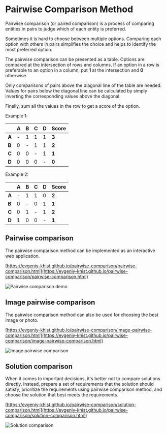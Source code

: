 # Pairwise Comparison Method

Pairwise comparison (or paired comparison) is a process of comparing entities in pairs to judge which of each entity is preferred.

Sometimes it is hard to choose between multiple options.
Comparing each option with others in pairs simplifies the choice and helps to identify the most preferred option.

The pairwise comparison can be presented as a table.
Options are compared at the intersection of rows and columns.
If an option in a row is preferable to an option in a column, put **1** at the intersection and **0** otherwise.

Only comparisons of pairs above the diagonal line of the table are needed.
Values for pairs below the diagonal line can be calculated by simply inverting the corresponding values above the diagonal.

Finally, sum all the values in the row to get a score of the option.

Example 1:

|   | **A** | **B** | **C** | **D** | **Score** |
|---|---|---|---|---|---|
| **A** | - | 1 | 1 | 1 | **3** |
| **B** | 0 | - | 1 | 1 | **2** |
| **C** | 0 | 0 | - | 1 | **1** |
| **D** | 0 | 0 | 0 | - | **0** |

Example 2:

|   | **A** | **B** | **C** | **D** | **Score** |
|---|---|---|---|---|---|
| **A** | - | 1 | 1 | 0 | **2** |
| **B** | 0 | - | 0 | 1 | **1** |
| **C** | 0 | 1 | - | 1 | **2** |
| **D** | 1 | 0 | 0 | - | **1** |

## Pairwise comparison

The pairwise comparison method can be implemented as an interactive web application.

[https://evgeniy-khist.github.io/pairwise-comparison/pairwise-comparison.html](https://evgeniy-khist.github.io/pairwise-comparison/pairwise-comparison.html)

![Pairwise comparison demo](pairwise-comparison.gif)

## Image pairwise comparison

The pairwise comparison method can also be used for choosing the best image or photo.

[https://evgeniy-khist.github.io/pairwise-comparison/image-pairwise-comparison.html](https://evgeniy-khist.github.io/pairwise-comparison/image-pairwise-comparison.html)

![Image pairwise comparison](image-pairwise-comparison.gif)

## Solution comparison

When it comes to important decisions, it's better not to compare solutions directly.
Instead, prepare a set of requirements that the solution should satisfy, 
prioritize the requirements using pairwise comparison method, 
and choose the solution that best meets the requirements.

[https://evgeniy-khist.github.io/pairwise-comparison/solution-comparison.html](https://evgeniy-khist.github.io/pairwise-comparison/solution-comparison.html)

![Solution comparison](solution-comparison.gif)
